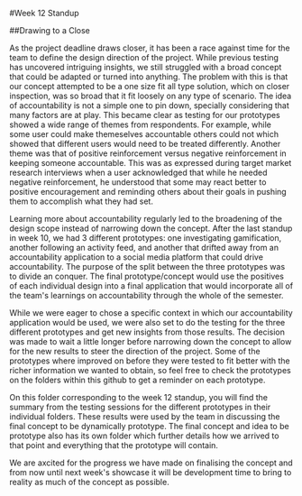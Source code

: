 #Week 12 Standup 

##Drawing to a Close 

As the project deadline draws closer, it has been a race against time for the team to define the design direction of the project. While previous testing has uncovered intriguing insights, we still struggled with a broad concept that could be adapted or turned into anything. The problem with this is that our concept attempted to be a one size fit all type solution, which on closer inspection, was so broad that it fit loosely on any type of scenario. The idea of accountability is not a simple one to pin down, specially considering that many factors are at play. This became clear as testing for our prototypes showed a wide range of themes from respondents. For example, while some user could make themeselves accountable others could not which showed that different users would need to be treated differently. Another theme was that of positive reinforcement versus negative reinforcement in keeping someone accountable. This was as expressed during target market research interviews when a user acknowledged that while he needed negative reinforcement, he understood that some may react better to positive encouragement and reminding others about their goals in pushing them to accomplish what they had set. 

Learning more about accountability regularly led to the broadening of the design scope instead of narrowing down the concept. After the last standup in week 10, we had 3 different prototypes: one investigating gamification, another following an activity feed, and another that drifted away from an accountability application to a social media platform that could drive accountability. The purpose of the split between the three prototypes was to divide an conquer. The final prototype/concept would use the positives of each individual design into a final application that would incorporate all of the team's learnings on accountability through the whole of the semester.

While we were eager to chose a specific context in which our accountability application would be used, we were also set to do the testing for the three different prototypes and get new insights from those results. The decision was made to wait a little longer before narrowing down the concept to allow for the new results to steer the direction of the project. Some of the prototypes where improved on before they were tested to fit better with the richer information we wanted to obtain, so feel free to check the prototypes on the folders within this github to get a reminder on each prototype.

On this folder corresponding to the week 12 standup, you will find the summary from the testing sessions for the different prototypes in their individual folders. These results were used by the team in discussing the final concept to be dynamically prototype. The final concept and idea to be prototype also has its own folder which further details how we arrived to that point and everything that the prototype will contain. 

We are axcited for the progress we have made on finalising the concept and from now until next week's showcase it will be development time to bring to reality as much of the concept as possible.   

